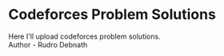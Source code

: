 # Codeforces Problem Solutions
Here I'll upload codeforces problem solutions.
<br>
Author - Rudro Debnath
